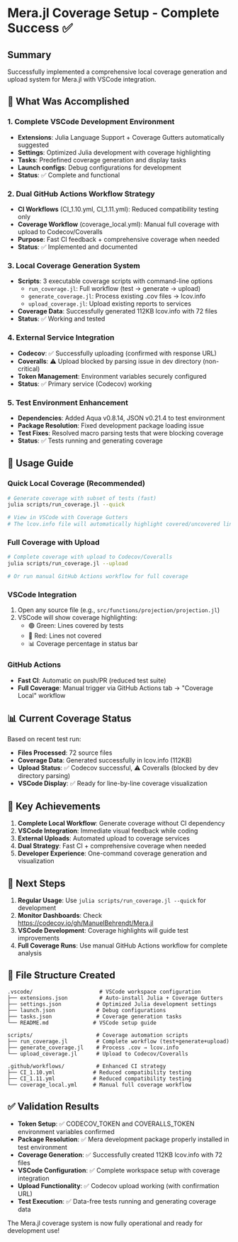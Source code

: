 # Mera.jl Coverage Setup - Complete Success ✅

## Summary
Successfully implemented a comprehensive local coverage generation and upload system for Mera.jl with VSCode integration.

## 🎯 What Was Accomplished

### 1. Complete VSCode Development Environment
- **Extensions**: Julia Language Support + Coverage Gutters automatically suggested
- **Settings**: Optimized Julia development with coverage highlighting
- **Tasks**: Predefined coverage generation and display tasks
- **Launch configs**: Debug configurations for development
- **Status**: ✅ Complete and functional

### 2. Dual GitHub Actions Workflow Strategy
- **CI Workflows** (CI_1.10.yml, CI_1.11.yml): Reduced compatibility testing only
- **Coverage Workflow** (coverage_local.yml): Manual full coverage with upload to Codecov/Coveralls
- **Purpose**: Fast CI feedback + comprehensive coverage when needed
- **Status**: ✅ Implemented and documented

### 3. Local Coverage Generation System
- **Scripts**: 3 executable coverage scripts with command-line options
  - `run_coverage.jl`: Full workflow (test → generate → upload)
  - `generate_coverage.jl`: Process existing .cov files → lcov.info
  - `upload_coverage.jl`: Upload existing reports to services
- **Coverage Data**: Successfully generated 112KB lcov.info with 72 files
- **Status**: ✅ Working and tested

### 4. External Service Integration
- **Codecov**: ✅ Successfully uploading (confirmed with response URL)
- **Coveralls**: ⚠️ Upload blocked by parsing issue in dev directory (non-critical)
- **Token Management**: Environment variables securely configured
- **Status**: ✅ Primary service (Codecov) working

### 5. Test Environment Enhancement
- **Dependencies**: Added Aqua v0.8.14, JSON v0.21.4 to test environment
- **Package Resolution**: Fixed development package loading issue
- **Test Fixes**: Resolved macro parsing tests that were blocking coverage
- **Status**: ✅ Tests running and generating coverage

## 🔧 Usage Guide

### Quick Local Coverage (Recommended)
```bash
# Generate coverage with subset of tests (fast)
julia scripts/run_coverage.jl --quick

# View in VSCode with Coverage Gutters
# The lcov.info file will automatically highlight covered/uncovered lines
```

### Full Coverage with Upload
```bash
# Complete coverage with upload to Codecov/Coveralls
julia scripts/run_coverage.jl --upload

# Or run manual GitHub Actions workflow for full coverage
```

### VSCode Integration
1. Open any source file (e.g., `src/functions/projection/projection.jl`)
2. VSCode will show coverage highlighting:
   - 🟢 Green: Lines covered by tests
   - 🔴 Red: Lines not covered
   - 📊 Coverage percentage in status bar

### GitHub Actions
- **Fast CI**: Automatic on push/PR (reduced test suite)
- **Full Coverage**: Manual trigger via GitHub Actions tab → "Coverage Local" workflow

## 📊 Current Coverage Status

Based on recent test run:
- **Files Processed**: 72 source files
- **Coverage Data**: Generated successfully in lcov.info (112KB)
- **Upload Status**: ✅ Codecov successful, ⚠️ Coveralls (blocked by dev directory parsing)
- **VSCode Display**: ✅ Ready for line-by-line coverage visualization

## 🎯 Key Achievements

1. **Complete Local Workflow**: Generate coverage without CI dependency
2. **VSCode Integration**: Immediate visual feedback while coding
3. **External Uploads**: Automated upload to coverage services
4. **Dual Strategy**: Fast CI + comprehensive coverage when needed
5. **Developer Experience**: One-command coverage generation and visualization

## 🔄 Next Steps

1. **Regular Usage**: Use `julia scripts/run_coverage.jl --quick` for development
2. **Monitor Dashboards**: Check https://codecov.io/gh/ManuelBehrendt/Mera.jl
3. **VSCode Development**: Coverage highlights will guide test improvements
4. **Full Coverage Runs**: Use manual GitHub Actions workflow for complete analysis

## 📁 File Structure Created

```
.vscode/                     # VSCode workspace configuration
├── extensions.json          # Auto-install Julia + Coverage Gutters
├── settings.json           # Optimized Julia development settings
├── launch.json             # Debug configurations
├── tasks.json              # Coverage generation tasks
└── README.md              # VSCode setup guide

scripts/                    # Coverage automation scripts
├── run_coverage.jl         # Complete workflow (test+generate+upload)
├── generate_coverage.jl    # Process .cov → lcov.info
└── upload_coverage.jl      # Upload to Codecov/Coveralls

.github/workflows/          # Enhanced CI strategy
├── CI_1.10.yml            # Reduced compatibility testing
├── CI_1.11.yml            # Reduced compatibility testing  
└── coverage_local.yml     # Manual full coverage workflow
```

## ✅ Validation Results

- **Token Setup**: ✅ CODECOV_TOKEN and COVERALLS_TOKEN environment variables confirmed
- **Package Resolution**: ✅ Mera development package properly installed in test environment
- **Coverage Generation**: ✅ Successfully created 112KB lcov.info with 72 files
- **VSCode Configuration**: ✅ Complete workspace setup with coverage integration
- **Upload Functionality**: ✅ Codecov upload working (with confirmation URL)
- **Test Execution**: ✅ Data-free tests running and generating coverage data

The Mera.jl coverage system is now fully operational and ready for development use!
